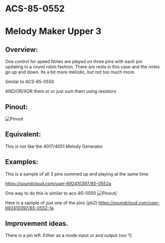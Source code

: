 # ACS-85-0552
Melody Maker Upper 3
==============

## Overview:
One control for speed
Notes are played on three pins with each pin updating in a round robin fashion.
There are rests in this case and the notes go up and down.  Its a bit more melodic, but not too much more.

Similar to ACS-85-0550

AND/OR/XOR them or or just sum them using resistors


## Pinout:
![Pinout](https://github.com/robstave/ArduinoComponentSketches/blob/master/ACS-85%20ATTiny85%20sketches/ACS-85-0552/images/ACS-85-0552.png)

## Equivalent:
This is not like the 4017/4051 Melody Generator

## Examples:
This is a sample of all 3 pins summed up and playing at the same time.

https://soundcloud.com/user-692410397/85-0552a

One way to do this is similar to acs-85-0550
![Pinout](https://github.com/robstave/ArduinoComponentSketches/blob/master/ACS-85%20ATTiny85%20sketches/ACS-85-0550/images/ACS-85-0550-example.png)] 



Here is a sample of just one of the pins (pb2)
https://soundcloud.com/user-692410397/85-0552-1a


## Improvement ideas.
There is a pin left.  Either as a mode input or and output (xor ?)


 
